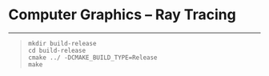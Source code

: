 # Computer Graphics – Ray Tracing

------------------------------------------------------------------------
>
> ```
> mkdir build-release
> cd build-release
> cmake ../ -DCMAKE_BUILD_TYPE=Release
> make
> ```
